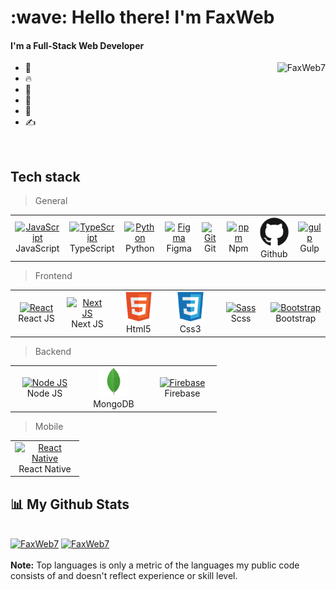 <h1 align="left">:wave: Hello there! I'm FaxWeb</h1>


<h4 align="left">I'm a Full-Stack Web Developer</h4>

<a href="#FaxWeb7-title">
  <img src="https://streak-stats.demolab.com?user=FaxWeb7&theme=black-ice&hide_border=true&background=060A0CD0" alt="FaxWeb7" align="right" />
</a>

- :office: &nbsp;
- :fire: &nbsp;
- :speech_balloon: &nbsp;
- 📘 &nbsp;
- 📖 &nbsp;
- :writing_hand: &nbsp;

<!--- :office: &nbsp;I'm currently working at **[news-app](https://github.com/FaxWeb7/news-app)**
- :fire: &nbsp;I can develop **full-stack** websites
- :speech_balloon: &nbsp;Extensive development experience 
- 📘 &nbsp;Know how to use **[Typescript](https://www.typescriptlang.org/)**
- 📖 &nbsp;Know how to develop **telegram-bots**
- :writing_hand: &nbsp;Learn how to use **[React Native](https://reactnative.dev/)**-->

<br>

<h2 align="left" id="FaxWeb7-stack">Tech stack</h2>

>  General
 
<table width='100%'>
  <tr>
    <td align="center" width="96">
      <a href="#FaxWeb7-stack">
        <img src="https://upload.wikimedia.org/wikipedia/commons/thumb/9/99/Unofficial_JavaScript_logo_2.svg/1024px-Unofficial_JavaScript_logo_2.svg.png" width="48" height="48" alt="JavaScript" />
      </a>
      <br>JavaScript
    </td>
    <td align="center" width="96">
      <a href="#FaxWeb7-stack">
        <img src="https://upload.wikimedia.org/wikipedia/commons/thumb/4/4c/Typescript_logo_2020.svg/1200px-Typescript_logo_2020.svg.png" width="48" height="48" alt="TypeScript"         />
      </a>
      <br>TypeScript
    </td>
    <td align="center" width="96">
      <a href="#FaxWeb7-stack">
        <img src="https://upload.wikimedia.org/wikipedia/commons/thumb/c/c3/Python-logo-notext.svg/1869px-Python-logo-notext.svg.png" width="48" height="48" alt="Python"         />
      </a>
      <br>Python
    </td>
    <td align="center" width="96">
      <a href="#FaxWeb7-stack" >
        <img src="https://upload.wikimedia.org/wikipedia/commons/3/33/Figma-logo.svg" width="45" height="45" alt="Figma" />
      </a>
      <br>Figma
    </td>
    <td align="center" width="96">
      <a href="#FaxWeb7-stack" >
        <img src="https://upload.wikimedia.org/wikipedia/commons/thumb/3/3f/Git_icon.svg/1200px-Git_icon.svg.png" width="48" height="48" alt="Git" />
      </a>
      <br>Git
    </td>
    <td align="center" width="96"> 
      <a href="#FaxWeb7-stack" >
        <img src="https://brandeps.com/icon-download/N/Npm-icon-vector-05.svg" width="48" height="48" alt="npm" />
      </a>
      <br>Npm
    </td>
     <td align="center" width="96"> 
      <a href="#FaxWeb7-stack" >
        <img src="https://github.com/devicons/devicon/blob/master/icons/github/github-original.svg" width="48" height="48" alt="github" />
      </a>
      <br>Github
    </td>
    <td align="center" width="96"> 
      <a href="#FaxWeb7-stack" >
        <img src="https://www.svgrepo.com/show/303440/gulp-logo.svg" width="48" height="48" alt="gulp" />
      </a>
      <br>Gulp
    </td>
  </tr> 
</table>

>  Frontend
 
<table width='100%'>
  <tr>
    <td align="center" width="96">
      <a href="#FaxWeb7-stack">
        <img src="https://brandlogos.net/wp-content/uploads/2020/09/react-logo.png" width="48" height="48" alt="React" />
      </a>
      <br>React JS
    </td>
          <td align="center" width="96"> 
      <a href="#FaxWeb7-stack" >
        <img src="https://raw.githubusercontent.com/samfromaway/samfromaway/master/.github/images/nextjs.png" width="48" height="48" alt="Next JS" />
      </a>
      <br>Next JS
    </td>
      
   
   <td align="center" width="96">
      <a href="#FaxWeb7-stack">
        <img src="https://github.com/devicons/devicon/blob/master/icons/html5/html5-original.svg" width="48" height="48" alt="Html5" />
      </a>
      <br>Html5
    </td>
     <td align="center" width="96"> 
      <a href="#FaxWeb7-stack" >
        <img src="https://github.com/devicons/devicon/blob/master/icons/css3/css3-original.svg" width="48" height="48" alt="css3" />
      </a>
      <br>Css3
    </td>
    <td align="center" width="96">
      <a href="#FaxWeb7-stack">
        <img src="https://brandeps.com/icon-download/S/Sass-icon-vector-04.svg" width="48" height="48" alt="Sass" />
      </a>
      <br>Scss
    </td>
    <td align="center" width="96">
      <a href="#FaxWeb7-stack">
        <img src="https://cdn.worldvectorlogo.com/logos/bootstrap-4.svg" width="48" height="48" alt="Bootstrap" />
      </a>
      <br>Bootstrap
    </td>
  </tr> 
</table>

>  Backend
 
<table width='100%'>
  <tr>
    <td align="center" width="96"> 
      <a href="#FaxWeb7-stack" >
        <img src="https://brandeps.com/icon-download/N/Nodejs-icon-vector-02.svg" width="48" height="48" alt="Node JS" />
      </a>
      <br>Node JS
    </td>
    <td align="center" width="96">
      <a href="#FaxWeb7-stack" >
        <img src="https://github.com/devicons/devicon/blob/master/icons/mongodb/mongodb-original.svg" width="48" height="48" alt="Mongo DB" />
      </a>
      <br>MongoDB
    </td>
     <td align="center" width="96"> 
      <a href="#FaxWeb7-stack" >
        <img src="https://brandeps.com/logo-download/F/Firebase-logo-vector-02.svg" width="48" height="48" alt="Firebase" />
      </a>
      <br>Firebase
    </td>
  </tr> 
</table>

>  Mobile
 
<table width='100%'>
  <tr>
    <td align="center" width="96">
      <a href="#FaxWeb7-stack">
        <img src="https://brandlogos.net/wp-content/uploads/2020/09/react-logo.png" width="48" height="48" alt="React Native" />
      </a>
      <br>React Native
    </td>
  </tr> 
</table>

## 📊 My Github Stats

  <br/>
    <a href="https://github.com/FaxWeb7/github-readme-stats"><img alt="FaxWeb7" src="https://github-readme-stats.vercel.app/api?username=FaxWeb7&show_icons=true&theme=react&count_private=true" /></a>
    <a href="https://github.com/FaxWeb7/github-readme-stats"><img alt="FaxWeb7" src="https://github-readme-stats.vercel.app/api/top-langs/?username=FaxWeb7&langs_count=8&count_private=true&layout=compact&theme=react&hide_border=true&bg_color=0D1117" /></a>
  <br/><br/>
  <b>Note:</b> Top languages is only a metric of the languages my public code consists of and doesn't reflect experience or skill level.
